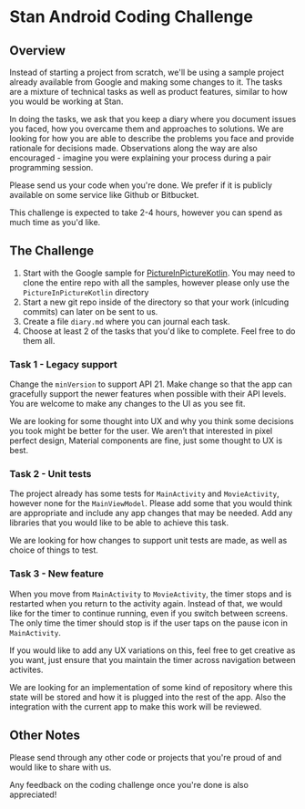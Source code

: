 # Stan Android Coding Challenge


## Overview 

Instead of starting a project from scratch, we'll be using a sample project already available from Google and making some changes to it. The tasks are a mixture of technical tasks as well as product features, similar to how you would be working at Stan.

In doing the tasks, we ask that you keep a diary where you document issues you faced, how you overcame them and approaches to solutions. We are looking for how you are able to describe the problems you face and provide rationale for decisions made. Observations along the way are also encouraged - imagine you were explaining your process during a pair programming session.

Please send us your code when you're done. We prefer if it is publicly available on some service like Github or Bitbucket.

This challenge is expected to take 2-4 hours, however you can spend as much time as you'd like.


## The Challenge 

1. Start with the Google sample for [PictureInPictureKotlin](https://github.com/android/media-samples/tree/main/PictureInPictureKotlin). You may need to clone the entire repo with all the samples, however please only use the `PictureInPictureKotlin` directory 
2. Start a new git repo inside of the directory so that your work (inlcuding commits) can later on be sent to us.
2. Create a file `diary.md` where you can journal each task.
3. Choose at least 2 of the tasks that you'd like to complete. Feel free to do them all.


### Task 1 - Legacy support

Change the `minVersion` to support API 21. Make change so that the app can gracefully support the newer features when possible with their API levels. You are welcome to make any changes to the UI as you see fit. 

We are looking for some thought into UX and why you think some decisions you took might be better for the user. We aren’t that interested in pixel perfect design, Material components are fine, just some thought to UX is best.


### Task 2 - Unit tests

The project already has some tests for `MainActivity` and `MovieActivity`, however none for the `MainViewModel`. Please add some that you would think are appropriate and include any app changes that may be needed. Add any libraries that you would like to be able to achieve this task.

We are looking for how changes to support unit tests are made, as well as choice of things to test.

### Task 3 - New feature

When you move from `MainActivity` to `MovieActivity`, the timer stops and is restarted when you return to the activity again. Instead of that, we would like for the timer to continue running, even if you switch between screens. The only time the timer should stop is if the user taps on the pause icon in `MainActivity`.

If you would like to add any UX variations on this, feel free to get creative as you want, just ensure that you maintain the timer across navigation between activites. 

We are looking for an implementation of some kind of repository where this state will be stored and how it is plugged into the rest of the app. Also the integration with the current app to make this work will be reviewed.


## Other Notes

Please send through any other code or projects that you're proud of and would like to share with us.

Any feedback on the coding challenge once you're done is also appreciated!